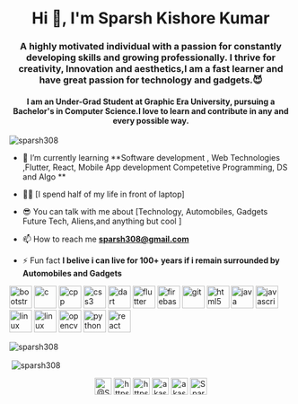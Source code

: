 <h1 align="center">Hi 👋, I'm Sparsh Kishore Kumar</h1>
<h3 align="center">A highly motivated individual with a passion for constantly developing skills and
growing professionally. I thrive for creativity, Innovation and aesthetics,I am a fast
learner and have great passion for technology and gadgets.😈</h3>

<h4 align="center">I am an Under-Grad Student at Graphic Era University, pursuing a Bachelor's in Computer Science.I love to learn and contribute in any and every possible way.</h4>

<p align="left"> <img src="https://komarev.com/ghpvc/?username=sparsh308" alt="sparsh308" /> </p>

- 🌱 I’m currently learning **Software development , Web Technologies ,Flutter, React, Mobile App development Competetive Programming, DS and Algo **

- 👨‍💻 [I spend half of my life in front of laptop]

- 😎 You can talk with me about [Technology, Automobiles, Gadgets Future Tech, Aliens,and anything but cool ]

- 📫 How to reach me **sparsh308@gmail.com**

- ⚡ Fun fact **I belive i can live for 100+ years if i remain surrounded by Automobiles and Gadgets**

<p align="left"><img src="https://img.icons8.com/color/48/000000/bootstrap.png" alt="bootstrap" width="40" height="40"/> <img src="https://img.icons8.com/color/48/000000/c-programming.png" alt="c" width="40" height="40"/> <img src="https://img.icons8.com/color/48/000000/c-plus-plus-logo.png" alt="cpp" width="40" height="40"/> <img src="https://img.icons8.com/color/48/000000/css3.png" alt="css3" width="40" height="40"/> <img src="https://img.icons8.com/color/48/000000/dart.png" alt="dart" width="40" height="40"/> <img src="https://img.icons8.com/color/48/000000/flutter.png" alt="flutter" width="40" height="40"/> <img src="https://img.icons8.com/color/48/000000/google-firebase-console.png" alt="firebase" width="40" height="40"/> <img src="https://img.icons8.com/color/48/000000/git.png" alt="git" width="40" height="40"/> <img src="https://img.icons8.com/color/48/000000/html-5.png" alt="html5" width="40" height="40"/> <img src="https://img.icons8.com/color/48/000000/java-coffee-cup-logo.png" alt="java" width="40" height="40"/> <img src="https://img.icons8.com/color/48/000000/javascript.png" alt="javascript" width="40" height="40"/> <img src="https://img.icons8.com/color/48/000000/linux.png" alt="linux" width="40" height="40"/> <img src="https://img.icons8.com/color/48/000000/ubuntu--v1.png" alt="linux" width="40" height="40"/> <img src="https://www.vectorlogo.zone/logos/opencv/opencv-icon.svg" alt="opencv" width="40" height="40"/> <img src="https://img.icons8.com/color/48/000000/python.png" alt="python" width="40" height="40"/> <img src="https://img.icons8.com/color/48/000000/react-native.png" alt="react" width="40" height="40"/></p>
<p><img align="center" src="https://github-readme-stats.vercel.app/api/top-langs/?username=sparsh308&layout=compact&hide=html" alt="sparsh308" /></p>

<p>&nbsp;<img align="center" src="https://github-readme-stats.vercel.app/api?username=sparsh308&theme=dark&show_icons=true" alt="sparsh308" /></p>

<p align="center">
<a href="https://twitter.com/SparshKishore" target="blank"><img align="center" src="https://img.icons8.com/fluent/48/000000/twitter.png" alt="@SparshKishore" height="30" width="30" /></a>
<a href="https://www.linkedin.com/in/sparsh-kishore-kumar/" target="blank"><img align="center" src="https://img.icons8.com/fluent/48/000000/linkedin.png" alt="https://www.linkedin.com/in/sparsh-kishore-kumar/" height="30" width="30" /></a>
<a href="https://www.instagram.com/sparsh.industries/" target="blank"><img align="center" src="https://img.icons8.com/fluent/48/000000/instagram-new.png" alt="https://www.instagram.com/sparsh.industries/" height="30" width="30" /></a>
<a href="mailto:sparsh308@gmail.com" target="blank"><img align="center"  src="https://img.icons8.com/color/48/000000/gmail.png" alt="akash.mittal898" height="30" width="30" /></a>
<a href="https://medium.com/@sparsh308" target="blank"><img align="center" src="https://img.icons8.com/color/96/000000/medium-monogram.png" alt="akashmittal18" height="30" width="30" /></a>  
<a href="https://dev.to/sparsh308" target="blank"><img align="center" src="https://d2fltix0v2e0sb.cloudfront.net/dev-badge.svg" alt="Sparsh's DEV Profile" height="30" width="30">
</a>
</p>

